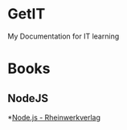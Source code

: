# GetIT
My Documentation for IT learning

# Books
  ## NodeJS
  *[Node.js - Rheinwerkverlag](https://www.rheinwerk-verlag.de/nodejs_4630/)
  
